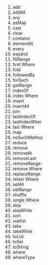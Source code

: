 
1. add
2. addAll
3. any
4. asMap
5. cast
6. clear
7. contains
8. elementAt
9. every
10. expand
11. fillRange
12. first Where
13. fold
14. followedBy
15. forEach
16. getRange
17. indexOf
18. index Where
19. insert
20. insertAll
21. join
22. lastIndexOf
23. lastIndexWher
24. last Where
25. map
26. noSuchMethoc
27. reduce
28. remove
29. removeAt
30. removeLast
31. removeRange-
32. remove Where
33. replaceRange
34. retain Where
35. setAll
36. setRange
37. shuffle
38. single Where
39. skip
40. skipWhile
41. sort
42. sublist
43. take
44. takeWhile
45. toList
46. toSet
47. toString
48. where
49. whereType
